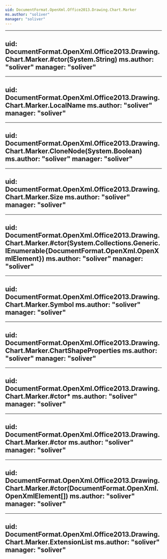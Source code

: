 ```yaml
---
uid: DocumentFormat.OpenXml.Office2013.Drawing.Chart.Marker
ms.author: "soliver"
manager: "soliver"
---
```


---
uid: DocumentFormat.OpenXml.Office2013.Drawing.Chart.Marker.#ctor(System.String)
ms.author: "soliver"
manager: "soliver"
---

---
uid: DocumentFormat.OpenXml.Office2013.Drawing.Chart.Marker.LocalName
ms.author: "soliver"
manager: "soliver"
---

---
uid: DocumentFormat.OpenXml.Office2013.Drawing.Chart.Marker.CloneNode(System.Boolean)
ms.author: "soliver"
manager: "soliver"
---

---
uid: DocumentFormat.OpenXml.Office2013.Drawing.Chart.Marker.Size
ms.author: "soliver"
manager: "soliver"
---

---
uid: DocumentFormat.OpenXml.Office2013.Drawing.Chart.Marker.#ctor(System.Collections.Generic.IEnumerable{DocumentFormat.OpenXml.OpenXmlElement})
ms.author: "soliver"
manager: "soliver"
---

---
uid: DocumentFormat.OpenXml.Office2013.Drawing.Chart.Marker.Symbol
ms.author: "soliver"
manager: "soliver"
---

---
uid: DocumentFormat.OpenXml.Office2013.Drawing.Chart.Marker.ChartShapeProperties
ms.author: "soliver"
manager: "soliver"
---

---
uid: DocumentFormat.OpenXml.Office2013.Drawing.Chart.Marker.#ctor*
ms.author: "soliver"
manager: "soliver"
---

---
uid: DocumentFormat.OpenXml.Office2013.Drawing.Chart.Marker.#ctor
ms.author: "soliver"
manager: "soliver"
---

---
uid: DocumentFormat.OpenXml.Office2013.Drawing.Chart.Marker.#ctor(DocumentFormat.OpenXml.OpenXmlElement[])
ms.author: "soliver"
manager: "soliver"
---

---
uid: DocumentFormat.OpenXml.Office2013.Drawing.Chart.Marker.ExtensionList
ms.author: "soliver"
manager: "soliver"
---
